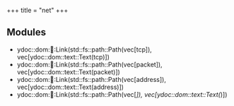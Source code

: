 +++
title = "net"
+++
## Modules

+ ydoc::dom::link::Link(std::fs::path::Path(vec[tcp]), vec[ydoc::dom::text::Text(tcp)])
+ ydoc::dom::link::Link(std::fs::path::Path(vec[packet]), vec[ydoc::dom::text::Text(packet)])
+ ydoc::dom::link::Link(std::fs::path::Path(vec[address]), vec[ydoc::dom::text::Text(address)])
+ ydoc::dom::link::Link(std::fs::path::Path(vec[_]), vec[ydoc::dom::text::Text(_)])


